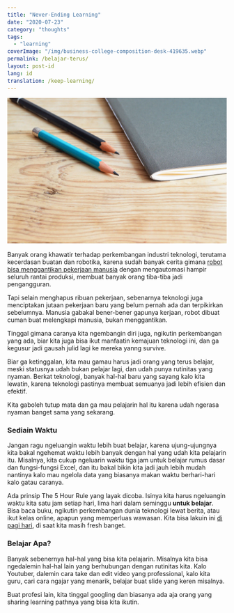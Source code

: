 ```yaml
---
title: "Never-Ending Learning"
date: "2020-07-23"
category: "thoughts"
tags:
  - "learning"
coverImage: "/img/business-college-composition-desk-419635.webp"
permalink: /belajar-terus/
layout: post-id
lang: id
translation: /keep-learning/
---
```


![](/img/business-college-composition-desk-419635.webp)

Banyak orang khawatir terhadap perkembangan industri teknologi, terutama kecerdasan buatan dan robotika, karena sudah banyak cerita gimana [robot bisa menggantikan pekerjaan manusia](https://economictimes.indiatimes.com/jobs/the-jobs-they-are-a-going-robots-are-replacing-humans-and-why-the-future-of-jobs-is-bleak/replacing-humans/slideshow/78886747.cms) dengan mengautomasi hampir seluruh rantai produksi, membuat banyak orang tiba-tiba jadi pengangguran.

Tapi selain menghapus ribuan pekerjaan, sebenarnya teknologi juga menciptakan jutaan pekerjaan baru yang belum pernah ada dan terpikirkan sebelumnya. Manusia gabakal bener-bener gapunya kerjaan, robot dibuat cuman buat melengkapi manusia, bukan menggantikan.

Tinggal gimana caranya kita ngembangin diri juga, ngikutin perkembangan yang ada, biar kita juga bisa ikut manfaatin kemajuan teknologi ini, dan ga kegusur jadi gausah julid lagi ke mereka yanng survive.

Biar ga ketinggalan, kita mau gamau harus jadi orang yang terus belajar, meski statusnya udah bukan pelajar lagi, dan udah punya rutinitas yang nyaman. Berkat teknologi, banyak hal-hal baru yang sayang kalo kita lewatin, karena teknologi pastinya membuat semuanya jadi lebih efisien dan efektif.

Kita gaboleh tutup mata dan ga mau pelajarin hal itu karena udah ngerasa nyaman banget sama yang sekarang.

### Sediain Waktu

Jangan ragu ngeluangin waktu lebih buat belajar, karena ujung-ujungnya kita bakal ngehemat waktu lebih banyak dengan hal yang udah kita pelajarin itu. Misalnya, kita cukup ngeluarin waktu tiga jam untuk belajar rumus dasar dan fungsi-fungsi Excel, dan itu bakal bikin kita jadi jauh lebih mudah nantinya kalo mau ngelola data yang biasanya makan waktu berhari-hari kalo gatau caranya.

Ada prinsip The 5 Hour Rule yang layak dicoba. Isinya kita harus ngeluangin waktu kita satu jam setiap hari, lima hari dalam seminggu **untuk belajar**. Bisa baca buku, ngikutin perkembangan dunia teknologi lewat berita, atau ikut kelas online, apapun yang memperluas wawasan. Kita bisa lakuin ini [di pagi hari](/pagi/), di saat kita masih fresh banget.

### Belajar Apa?

Banyak sebenernya hal-hal yang bisa kita pelajarin. Misalnya kita bisa ngedalemin hal-hal lain yang berhubungan dengan rutinitas kita. Kalo Youtuber, dalemin cara take dan edit video yang professional, kalo kita guru, cari cara ngajar yang menarik, belajar buat slide yang keren misalnya.

Buat profesi lain, kita tinggal googling dan biasanya ada aja orang yang sharing learning pathnya yang bisa kita ikutin.
